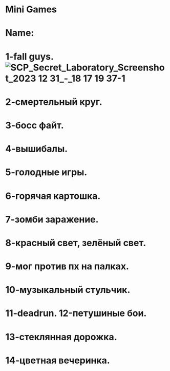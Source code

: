 # Mini Games               
# Name:
# 1-fall guys. ![SCP_Secret_Laboratory_Screenshot_2023 12 31_-_18 17 19 37-1](https://github.com/Tert122/-/assets/158254093/81c0e383-e334-4b05-a328-5675a55b10f2)
# 2-смертельный круг. 
# 3-босс файт. 
# 4-вышибалы. 
# 5-голодные игры. 
# 6-горячая картошка. 
# 7-зомби заражение. 
# 8-красный свет, зелёный свет. 
# 9-мог против пх на палках. 
# 10-музыкальный стульчик. 
# 11-deadrun. 12-петушиные бои.
# 13-стеклянная дорожка. 
# 14-цветная вечеринка. 
